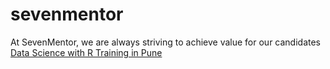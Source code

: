 # sevenmentor
At SevenMentor, we are always striving to achieve value for our candidates
 <a href="https://www.sevenmentor.com/data-science-with-r-training-in-pune.php">Data Science with R Training in Pune</a>
